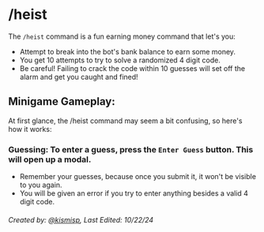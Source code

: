 # /heist

The `/heist` command is a fun earning money command that let's you:
- Attempt to break into the bot's bank balance to earn some money.
- You get 10 attempts to try to solve a randomized 4 digit code.
- Be careful! Failing to crack the code within 10 guesses will set off the alarm and get you caught and fined!

## Minigame Gameplay:

At first glance, the /heist command may seem a bit confusing, so here's how it works:

### **Guessing:** To enter a guess, press the `Enter Guess` button. This will open up a modal.
- Remember your guesses, because once you submit it, it won't be visible to you again.
- You will be given an error if you try to enter anything besides a valid 4 digit code.


###### Created by: [@kismisp](https://discordapp.com/users/1206865169846632450), Last Edited: 10/22/24
